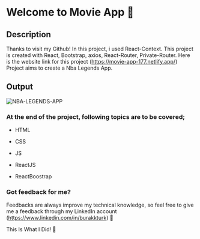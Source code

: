# Welcome to Movie App :wave:

## Description
Thanks to visit my Github! In this project, i used React-Context. This project is created with React, Bootstrap, axios, React-Router, Private-Router. Here is the website link for this project (https://movie-app-177.netlify.app/)
Project aims to create a Nba Legends App. 

## Output

![NBA-LEGENDS-APP](./movie-app.gif)

### At the end of the project, following topics are to be covered;

-  HTML

-  CSS

-  JS

-  ReactJS

-  ReactBoostrap

### Got feedback for me?

Feedbacks are always improve my technical knowledge, so feel free to give me a feedback through my LinkedIn account (https://www.linkedin.com/in/burakkturk) 🙌

This Is What I Did! :art:

